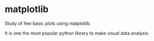# matplotlib
Study of few basic plots using matplotlib.

It is one the most popular python library to make visual data analysis.
